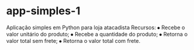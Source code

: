 # app-simples-1
Aplicação simples em Python para loja atacadista 
Recursos:
⦁	Recebe o valor unitário do produto;
⦁	Recebe a quantidade do produto;
⦁	Retorna o valor total sem frete;
⦁	Retorna o valor total com frete.
